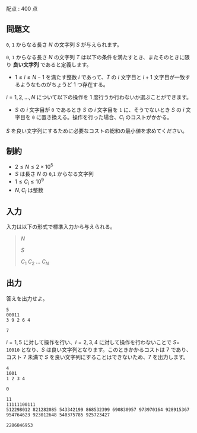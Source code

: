 配点 : $400$ 点

## 問題文

`0`, `1` からなる長さ $N$ の文字列 $S$ が与えられます。

`0`, `1` からなる長さ $N$ の文字列 $T$ は以下の条件を満たすとき、またそのときに限り **良い文字列** であると定義します。

- $1 \leq i \leq N - 1$ を満たす整数 $i$ であって、$T$ の $i$ 文字目と $i + 1$ 文字目が一致するようなものがちょうど $1$ つ存在する。

$i = 1,2,\ldots, N$ について以下の操作を $1$ 度行うか行わないか選ぶことができます。

- $S$ の $i$ 文字目が `0` であるとき $S$ の $i$ 文字目を `1` に、そうでないとき $S$ の $i$ 文字目を `0` に置き換える。操作を行った場合、$C_i$ のコストがかかる。

$S$ を良い文字列にするために必要なコストの総和の最小値を求めてください。

## 制約

- $2 \leq N \leq 2 \times 10^5$
- $S$ は長さ $N$ の `0`,`1` からなる文字列
- $1 \leq C_i \leq 10^9$
- $N, C_i$ は整数

## 入力

入力は以下の形式で標準入力から与えられる。

> $N$
> 
> $S$
> 
> $C_1$ $C_2$ $\ldots$ $C_N$

## 出力

答えを出力せよ。

```input1
5
00011
3 9 2 6 4
```

```output1
7
```

$i = 1, 5$ に対して操作を行い、$i = 2, 3, 4$ に対して操作を行わないことで $S =$ `10010` となり、$S$ は良い文字列となります。このときかかるコストは $7$ であり、コスト $7$ 未満で $S$ を良い文字列にすることはできないため、$7$ を出力します。

```input2
4
1001
1 2 3 4
```

```output2
0
```

```input3
11
11111100111
512298012 821282085 543342199 868532399 690830957 973970164 928915367 954764623 923012648 540375785 925723427
```

```output3
2286846953
```